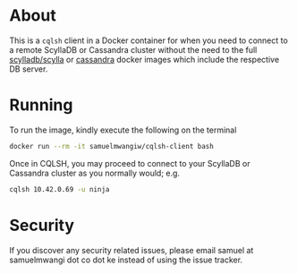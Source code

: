 # About

This is a `cqlsh` client in a Docker container for when you need to connect to a remote ScyllaDB or Cassandra cluster without the need to the full [scylladb/scylla](https://hub.docker.com/r/scylladb/scylla) or [cassandra](https://hub.docker.com/_/cassandra) docker images which include the respective DB server.

# Running

To run the image, kindly execute the following on the terminal

```BASH
docker run --rm -it samuelmwangiw/cqlsh-client bash
```

Once in CQLSH, you may proceed to connect to your ScyllaDB or Cassandra cluster as you normally would; e.g.

```BASH
cqlsh 10.42.0.69 -u ninja
```

# Security

If you discover any security related issues, please email samuel at samuelmwangi dot co dot ke instead of using the issue tracker.
